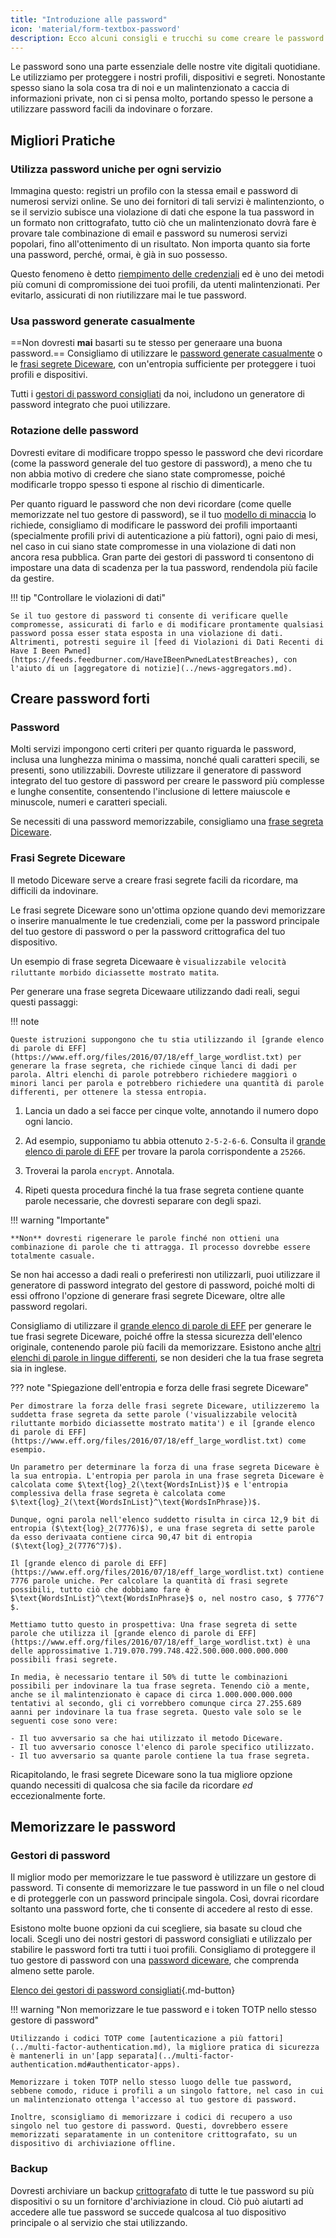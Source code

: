 ```yaml
---
title: "Introduzione alle password"
icon: 'material/form-textbox-password'
description: Ecco alcuni consigli e trucchi su come creare le password più forti e mantenere sicuri i tuoi profili.
---
```


Le password sono una parte essenziale delle nostre vite digitali quotidiane. Le utilizziamo per proteggere i nostri profili, dispositivi e segreti. Nonostante spesso siano la sola cosa tra di noi e un malintenzionato a caccia di informazioni private, non ci si pensa molto, portando spesso le persone a utilizzare password facili da indovinare o forzare.

## Migliori Pratiche

### Utilizza password uniche per ogni servizio

Immagina questo: registri un profilo con la stessa email e password di numerosi servizi online. Se uno dei fornitori di tali servizi è malintenzionto, o se il servizio subisce una violazione di dati che espone la tua password in un formato non crittografato, tutto ciò che un malintenzionato dovrà fare è provare tale combinazione di email e password su numerosi servizi popolari, fino all'ottenimento di un risultato. Non importa quanto sia forte una password, perché, ormai, è già in suo possesso.

Questo fenomeno è detto [riempimento delle credenziali](https://en.wikipedia.org/wiki/Credential_stuffing) ed è uno dei metodi più comuni di compromissione dei tuoi profili, da utenti malintenzionati. Per evitarlo, assicurati di non riutilizzare mai le tue password.

### Usa password generate casualmente

==Non dovresti **mai** basarti su te stesso per generaare una buona password.== Consigliamo di utilizzare le [password generate casualmente](#passwords) o le [frasi segrete Diceware](#diceware-passphrases), con un'entropia sufficiente per proteggere i tuoi profili e dispositivi.

Tutti i [gestori di password consigliati](../passwords.md) da noi, includono un generatore di password integrato che puoi utilizzare.

### Rotazione delle password

Dovresti evitare di modificare troppo spesso le password che devi ricordare (come la password generale del tuo gestore di password), a meno che tu non abbia motivo di credere che siano state compromesse, poiché modificarle troppo spesso ti espone al rischio di dimenticarle.

Per quanto riguard le password che non devi ricordare (come quelle memorizzate nel tuo gestore di password), se il tuo [modello di minaccia](threat-modeling.md) lo richiede, consigliamo di modificare le password dei profili importaanti (specialmente profili privi di autenticazione a più fattori), ogni paio di mesi, nel caso in cui siano state compromesse in una violazione di dati non ancora resa pubblica. Gran parte dei gestori di password ti consentono di impostare una data di scadenza per la tua password, rendendola più facile da gestire.

!!! tip "Controllare le violazioni di dati"

    Se il tuo gestore di password ti consente di verificare quelle compromesse, assicurati di farlo e di modificare prontamente qualsiasi password possa esser stata esposta in una violazione di dati. Altrimenti, potresti seguire il [feed di Violazioni di Dati Recenti di Have I Been Pwned](https://feeds.feedburner.com/HaveIBeenPwnedLatestBreaches), con l'aiuto di un [aggregatore di notizie](../news-aggregators.md).

## Creare password forti

### Password

Molti servizi impongono certi criteri per quanto riguarda le password, inclusa una lunghezza minima o massima, nonché quali caratteri specili, se presenti, sono utilizzabili. Dovreste utilizzare il generatore di password integrato del tuo gestore di password per creare le password più complesse e lunghe consentite, consentendo l'inclusione di lettere maiuscole e minuscole, numeri e caratteri speciali.

Se necessiti di una password memorizzabile, consigliamo una [frase segreta Diceware](#diceware-passphrases).

### Frasi Segrete Diceware

Il metodo Diceware serve a creare frasi segrete facili da ricordare, ma difficili da indovinare.

Le frasi segrete Diceware sono un'ottima opzione quando devi memorizzare o inserire manualmente le tue credenziali, come per la password principale del tuo gestore di password o per la password crittografica del tuo dispositivo.

Un esempio di frase segreta Dicewaare è `visualizzabile velocità riluttante morbido diciassette mostrato matita`.

Per generare una frase segreta Dicewaare utilizzando dadi reali, segui questi passaggi:

!!! note

    Queste istruzioni suppongono che tu stia utilizzando il [grande elenco di parole di EFF](https://www.eff.org/files/2016/07/18/eff_large_wordlist.txt) per generare la frase segreta, che richiede cinque lanci di dadi per parola. Altri elenchi di parole potrebbero richiedere maggiori o minori lanci per parola e potrebbero richiedere una quantità di parole differenti, per ottenere la stessa entropia.

1. Lancia un dado a sei facce per cinque volte, annotando il numero dopo ogni lancio.

2. Ad esempio, supponiamo tu abbia ottenuto `2-5-2-6-6`. Consulta il [grande elenco di parole di EFF](https://www.eff.org/files/2016/07/18/eff_large_wordlist.txt) per trovare la parola corrispondente a `25266`.

3. Troverai la parola `encrypt`. Annotala.

4. Ripeti questa procedura finché la tua frase segreta contiene quante parole necessarie, che dovresti separare con degli spazi.

!!! warning "Importante"

    **Non** dovresti rigenerare le parole finché non ottieni una combinazione di parole che ti attragga. Il processo dovrebbe essere totalmente casuale.

Se non hai accesso a dadi reali o preferiresti non utilizzarli, puoi utilizzare il generatore di password integrato del gestore di password, poiché molti di essi offrono l'opzione di generare frasi segrete Diceware, oltre alle password regolari.

Consigliamo di utilizzare il [grande elenco di parole di EFF](https://www.eff.org/files/2016/07/18/eff_large_wordlist.txt) per generare le tue frasi segrete Diceware, poiché offre la stessa sicurezza dell'elenco originale, contenendo parole più facili da memorizzare. Esistono anche [altri elenchi di parole in lingue differenti](https://theworld.com/~reinhold/diceware.html#Diceware%20in%20Other%20Languages|outline), se non desideri che la tua frase segreta sia in inglese.

??? note "Spiegazione dell'entropia e forza delle frasi segrete Diceware"

    Per dimostrare la forza delle frasi segrete Diceware, utilizzeremo la suddetta frase segreta da sette parole ('visualizzabile velocità riluttante morbido diciassette mostrato matita') e il [grande elenco di parole di EFF](https://www.eff.org/files/2016/07/18/eff_large_wordlist.txt) come esempio.
    
    Un parametro per determinare la forza di una frase segreta Diceware è la sua entropia. L'entropia per parola in una frase segreta Diceware è calcolata come $\text{log}_2(\text{WordsInList})$ e l'entropia complessiva della frase segreta è calcolata come $\text{log}_2(\text{WordsInList}^\text{WordsInPhrase})$.
    
    Dunque, ogni parola nell'elenco suddetto risulta in circa 12,9 bit di entropia ($\text{log}_2(7776)$), e una frase segreta di sette parole da esso derivaata contiene circa 90,47 bit di entropia ($\text{log}_2(7776^7)$).
    
    Il [grande elenco di parole di EFF](https://www.eff.org/files/2016/07/18/eff_large_wordlist.txt) contiene 7776 parole uniche. Per calcolare la quantità di frasi segrete possibili, tutto ciò che dobbiamo fare è $\text{WordsInList}^\text{WordsInPhrase}$ o, nel nostro caso, $ 7776^7 $.
    
    Mettiamo tutto questo in prospettiva: Una frase segreta di sette parole che utilizza il [grande elenco di parole di EFF](https://www.eff.org/files/2016/07/18/eff_large_wordlist.txt) è una delle approssimative 1.719.070.799.748.422.500.000.000.000.000 possibili frasi segrete.
    
    In media, è necessario tentare il 50% di tutte le combinazioni possibili per indovinare la tua frase segreta. Tenendo ciò a mente, anche se il malintenzionato è capace di circa 1.000.000.000.000 tentativi al secondo, gli ci vorrebbero comunque circa 27.255.689 aanni per indovinare la tua frase segreta. Questo vale solo se le seguenti cose sono vere:

    - Il tuo avversario sa che hai utilizzato il metodo Diceware.
    - Il tuo avversario conosce l'elenco di parole specifico utilizzato.
    - Il tuo avversario sa quante parole contiene la tua frase segreta.

Ricapitolando, le frasi segrete Diceware sono la tua migliore opzione quando necessiti di qualcosa che sia facile da ricordare *ed* eccezionalmente forte.

## Memorizzare le password

### Gestori di password

Il miglior modo per memorizzare le tue password è utilizzare un gestore di password. Ti consente di memorizzare le tue password in un file o nel cloud e di proteggerle con un password principale singola. Così, dovrai ricordare soltanto una password forte, che ti consente di accedere al resto di esse.

Esistono molte buone opzioni da cui scegliere, sia basate su cloud che locali. Scegli uno dei nostri gestori di password consigliati e utilizzalo per stabilire le password forti tra tutti i tuoi profili. Consigliamo di proteggere il tuo gestore di password con una [password diceware](#diceware-passphrases), che comprenda almeno sette parole.

[Elenco dei gestori di password consigliati](../passwords.md ""){.md-button}

!!! warning "Non memorizzare le tue password e i token TOTP nello stesso gestore di password"

    Utilizzando i codici TOTP come [autenticazione a più fattori](../multi-factor-authentication.md), la migliore pratica di sicurezza è mantenerli in un'[app separata](../multi-factor-authentication.md#authenticator-apps).
    
    Memorizzare i token TOTP nello stesso luogo delle tue password, sebbene comodo, riduce i profili a un singolo fattore, nel caso in cui un malintenzionato ottenga l'accesso al tuo gestore di password.
    
    Inoltre, sconsigliamo di memorizzare i codici di recupero a uso singolo nel tuo gestore di password. Questi, dovrebbero essere memorizzati separatamente in un contenitore crittografato, su un dispositivo di archiviazione offline.

### Backup

Dovresti archiviare un backup [crittografato](../encryption.md) di tutte le tue password su più dispositivi o su un fornitore d'archiviazione in cloud. Ciò può aiutarti ad accedere alle tue password se succede qualcosa al tuo dispositivo principale o al servizio che stai utilizzando.
